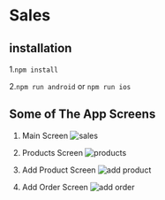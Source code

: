 # Sales

## installation

1.`npm install`

2.`npm run android` or `npm run ios`

## Some of The App Screens

1. Main Screen
![sales](https://user-images.githubusercontent.com/25673946/90173355-3f9b4b00-dd9c-11ea-8a49-453b4c6ecbe0.png)

2. Products Screen
![products](https://user-images.githubusercontent.com/25673946/90173473-65c0eb00-dd9c-11ea-8796-da5c0cb859c8.png)

3. Add Product Screen
![add product](https://user-images.githubusercontent.com/25673946/90173474-65c0eb00-dd9c-11ea-823f-88362cd2fb56.png)

4. Add Order Screen
![add order](https://user-images.githubusercontent.com/25673946/90173470-648fbe00-dd9c-11ea-9a73-acea12263209.png)
